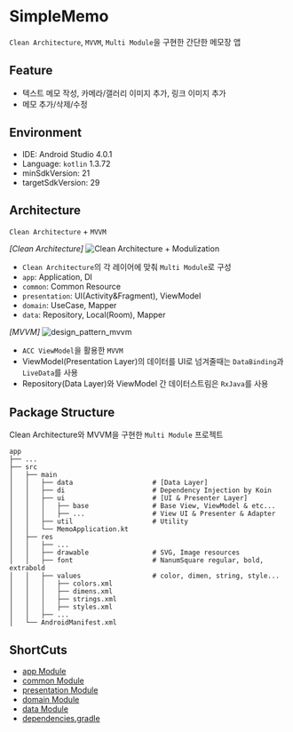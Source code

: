 # SimpleMemo 
`Clean Architecture`, `MVVM`, `Multi Module`을 구현한 간단한 메모장 앱  

## Feature
- 텍스트 메모 작성, 카메라/갤러리 이미지 추가, 링크 이미지 추가
- 메모 추가/삭제/수정
​
## Environment
- IDE: Android Studio 4.0.1
- Language: `kotlin` 1.3.72
- minSdkVersion: 21
- targetSdkVersion: 29
​
## Architecture
`Clean Architecture` + `MVVM`

*[Clean Architecture]*​
![Clean Architecture + Modulization](https://user-images.githubusercontent.com/58249793/89202291-b0e53c00-d5ed-11ea-9dc1-5073441d5314.png)
- `Clean Architecture`의 각 레이어에 맞춰 `Multi Module`로 구성
- `app`: Application, DI
- `common`: Common Resource
- `presentation`: UI(Activity&Fragment), ViewModel
- `domain`: UseCase, Mapper
- `data`: Repository, Local(Room), Mapper

*[MVVM]*
![design_pattern_mvvm](https://user-images.githubusercontent.com/60678606/76587741-42adb900-6528-11ea-80b3-a362dc1311d2.png)
- `ACC ViewModel`을 활용한 `MVVM`
- ViewModel(Presentation Layer)의 데이터를 UI로 넘겨줄때는 `DataBinding`과 `LiveData`를 사용
- Repository(Data Layer)와 ViewModel 간 데이터스트림은 `RxJava`를 사용
​
## Package Structure
Clean Architecture와 MVVM을 구현한 `Multi Module` 프로젝트
```
app
├── ...
├── src
│   ├── main
│   │   ├── data                    # [Data Layer]
│   │   ├── di                      # Dependency Injection by Koin
│   │   ├── ui                      # [UI & Presenter Layer]
│   │   │   ├── base                # Base View, ViewModel & etc...
│   │   │   ├── ...                 # View UI & Presenter & Adapter
│   │   ├── util                    # Utility
│   │   └── MemoApplication.kt
│   ├── res
│   │   ├── ...
│   │   ├── drawable                # SVG, Image resources
│   │   ├── font                    # NanumSquare regular, bold, extrabold
│   │   ├── values                  # color, dimen, string, style...
│   │   │   ├── colors.xml
│   │   │   ├── dimens.xml
│   │   │   ├── strings.xml
│   │   │   ├── styles.xml
│   │   ├── ...
│   └── AndroidManifest.xml
```

## ShortCuts
- [app Module](https://google.com, "app Module")
- [common Module](https://google.com, "common Module")
- [presentation Module](https://google.com, "presentation Module")
- [domain Module](https://google.com, "domain Module")
- [data Module](https://google.com, "data Module")
- [dependencies.gradle](https://google.com, "dependencies.gradle")